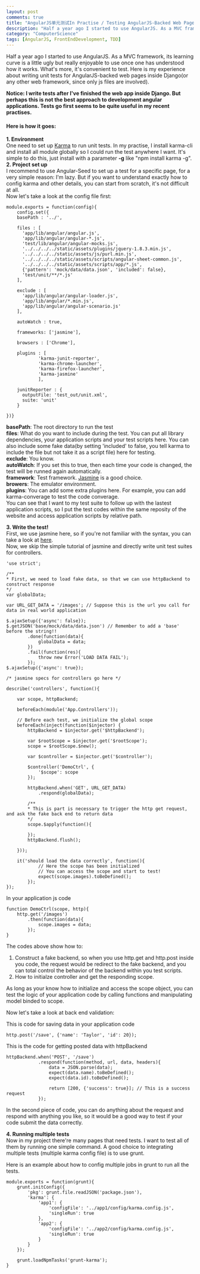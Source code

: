 ```yaml
---
layout: post
comments: true
title: "AngularJS单元测试In Practise / Testing AngularJS-Backed Web Pages"
description: "Half a year ago I started to use AngularJS. As a MVC framework, its learning curve is a little ugly but really enjoyable to use once one has understood how it works. What's more, it's convenient to test. Here is my experience about testing AngularJS-backed web pages inside Django(or any other web framework, since only js files are involved). "
category: "ComputerScience"
tags: [AngularJS, FrontEndDevelopment, TDD]
---
```



<p class="para">Half a year ago I started to use AngularJS. As a MVC framework, its learning curve is a little ugly but really enjoyable to use once one has understood how it works. What's more, it's convenient to test. Here is my experience about writing unit tests for AngularJS-backed web pages inside Django(or any other web framework, since only js files are involved). </p>

<p class="para">
    <b>
        Notice: I write tests after I've finished the web app inside Django. But perhaps this is not the best approach to development angular applications. Tests go first seems to be quite useful in my recent practises.
    </b>
</p>  

#### Here is how it goes:  
**1. Environment**  
One need to set up [Karma](http://karma-runner.github.io/0.12/index.html) to run unit tests. In my practise, I install karma-cli and install all module globally so I could run the test anywhere I want. It's simple to do this, just install with a parameter **-g** like "npm install karma -g".  
**2. Project set up**   
I recommend to use Angular-Seed to set up a test for a specific page, for a very simple reason: I'm lazy. But if you want to understand exactly how to config karma and other details, you can start from scratch, it's not difficult at all.   
Now let's take a look at the config file first:  

    module.exports = function(config){
        config.set({
        basePath : '../',

        files : [
          'app/lib/angular/angular.js',
          'app/lib/angular/angular-*.js',
          'test/lib/angular/angular-mocks.js',
          '../../../../static/assets/plugins/jquery-1.8.3.min.js',
          '../../../../static/assets/js/purl.min.js',
          '../../../../static/assets/scripts/angular-sheet-common.js',
          '../../../../static/assets/scripts/app/*.js',
          {'pattern': 'mock/data/data.json', 'included': false},
          'test/unit/**/*.js'
        ],

        exclude : [
          'app/lib/angular/angular-loader.js',
          'app/lib/angular/*.min.js',
          'app/lib/angular/angular-scenario.js'
        ],

        autoWatch : true,

        frameworks: ['jasmine'],

        browsers : ['Chrome'],

        plugins : [
                'karma-junit-reporter',
                'karma-chrome-launcher',
                'karma-firefox-launcher',
                'karma-jasmine'
                ],

        junitReporter : {
          outputFile: 'test_out/unit.xml',
          suite: 'unit'
        }

    })}

**basePath**: The root directory to run the test  
**files**: What do you want to include during the test. You can put all library dependencies, your application scripts and your test scripts here. You can also include some fake data(by setting 'included' to false, you tell karma to include the file but not take it as a script file) here for testing.    
**exclude**: You know.  
**autoWatch**: If you set this to true, then each time your code is changed, the test will be runned again automatically.   
**framework**: Test framework. [Jasmine](http://jasmine.github.io) is a good choice.  
**browers**: The emulator environment.  
**plugins**: You can add some extra plugins here. For example, you can add karma-converage to test the code converage.  
You can see that I want to my test suite to follow up with the lastest application scripts, so I put the test codes within the same reposity of the website and access application scripts by relative path.   

**3. Write the test!**  
First, we use jasmine here, so if you're not familiar with the syntax, you can take a look at [here](http://jasmine.github.io).  
Now, we skip the simple tutorial of jasmine and directly write unit test suites for controllers.  

    'use strict';

    /**
    * First, we need to load fake data, so that we can use httpBackend to construct response
    */
    var globalData;

    var URL_GET_DATA = '/images'; // Suppose this is the url you call for data in real world application

    $.ajaxSetup({'async': false});
    $.getJSON('base/mock/data/data.json') // Remember to add a 'base' before the string!!
            .done(function(data){
                globalData = data;
            })
            .fail(function(res){
                throw new Error('LOAD DATA FAIL');
            });
    $.ajaxSetup({'async': true});

    /* jasmine specs for controllers go here */

    describe('controllers', function(){

        var scope, httpBackend;

        beforeEach(module('App.Controllers'));

        // Before each test, we initialize the global scope
        beforeEach(inject(function($injector) {
            httpBackend = $injector.get('$httpBackend');

            var $rootScope = $injector.get('$rootScope');
            scope = $rootScope.$new();

            var $controller = $injector.get('$controller');

            $controller('DemoCtrl', {
                '$scope': scope
            });

            httpBackend.when('GET', URL_GET_DATA)
                .respond(globalData);

            /**
            * This is part is necessary to trigger the http get request, and ask the fake back end to return data
            */
            scope.$apply(function(){

            });
            httpBackend.flush();

        }));

        it('should load the data correctly', function(){
                // Here the scope has been initialized
                // You can access the scope and start to test!
                expect(scope.images).toBeDefined();
            });  
    });


In your application js code  

    function DemoCtrl(scope, http){
        http.get('/images')
            .then(function(data){
                scope.images = data;
            });
    }

The codes above show how to:  
1. Construct a fake backend, so when you use http.get and http.post inside you code, the request would be redirect to the fake backend, and you can total control the behavior of the backend within you test scripts.  
2. How to initialze controller and get the responding scope.  

As long as your know how to initialize and access the scope object, you can test the logic of your application code by calling functions and manipulating model binded to scope.   

Now let's take a look at back end validation:  

This is code for saving data in your application code  

    http.post('/save', {'name': 'Taylor', 'id': 20});

This is the code for getting posted data with httpBackend  

    httpBackend.when('POST', '/save')
                .respond(function(method, url, data, headers){
                    data = JSON.parse(data);
                    expect(data.name).toBeDefined();
                    expect(data.id).toBeDefined();

                    return [200, {'success': true}]; // This is a success request
                });


In the second piece of code, you can do anything about the request and respond with anything you like, so it would be a good way to test if your code submit the data correctly.  

**4. Running multiple tests**  
Now in my project there're many pages that need tests. I want to test all of them by running one simple command. A good choice to integrating multiple tests (multiple karma config file) is to use grunt.    

Here is an example about how to config multiple jobs in grunt to run all the tests.

    module.exports = function(grunt){
        grunt.initConfig({
            'pkg': grunt.file.readJSON('package.json'),
            'karma': {
                'app1': {
                    'configFile': '../app1/config/karma.config.js',
                    'singleRun': true
                },
                'app2': {
                    'configFile': '../app2/config/karma.config.js',
                    'singleRun': true
                }
            }
        });
        
        grunt.loadNpmTasks('grunt-karma');
    }